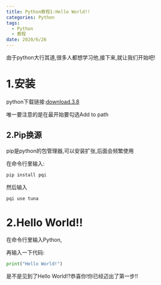 ```yaml
---
title: Python教程1:Hello World!!
categories: Python
tags:
  - Python
  - 教程
date: 2020/6/26
---
```


由于python大行其道,很多人都想学习他,接下来,就让我们开始吧!

<!--more-->
# 1.安装

python下载链接:[download.3.8](https://fatmandj.lanzous.com/ic4lv1e)

唯一要注意的是在最开始要勾选Add to path

## 2.Pip换源
pip是python的包管理器,可以安装扩张,后面会频繁使用

在命令行里输入:

```bash
pip install pqi
```

然后输入

```bash
pqi use tuna
```

# 2.Hello World!!
在命令行里输入Python,

再输入一下代码:

```python
print("Hello World!")
```

是不是见到了Hello World!?恭喜你!你已经迈出了第一步!!
